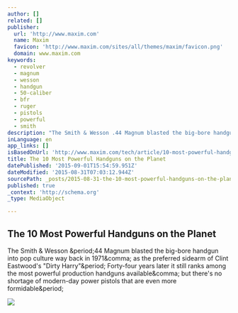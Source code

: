 ```yaml
---
author: []
related: []
publisher:
  url: 'http://www.maxim.com'
  name: Maxim
  favicon: 'http://www.maxim.com/sites/all/themes/maxim/favicon.png'
  domain: www.maxim.com
keywords:
  - revolver
  - magnum
  - wesson
  - handgun
  - 50-caliber
  - bfr
  - ruger
  - pistols
  - powerful
  - smith
description: "The Smith & Wesson .44 Magnum blasted the big-bore handgun into pop culture way back in 1971, as the preferred sidearm of Clint Eastwood's \"Dirty Harry\". Forty-four years later it still ranks among the most powerful production handguns available, but there's no shortage of modern-day power pistols that are even more formidable."
inLanguage: en
app_links: []
isBasedOnUrl: 'http://www.maxim.com/tech/article/10-most-powerful-handguns-planet'
title: The 10 Most Powerful Handguns on the Planet
datePublished: '2015-09-01T15:54:59.951Z'
dateModified: '2015-08-31T07:03:12.944Z'
sourcePath: _posts/2015-08-31-the-10-most-powerful-handguns-on-the-planet.md
published: true
_context: 'http://schema.org'
_type: MediaObject

---
```

<article style=""><h1>The 10 Most Powerful Handguns on the Planet</h1><p>The Smith &amp; Wesson &amp;period;44 Magnum blasted the big-bore handgun into pop culture way back in 1971&amp;comma; as the preferred sidearm of Clint Eastwood's "Dirty Harry"&amp;period; Forty-four years later it still ranks among the most powerful production handguns available&amp;comma; but there's no shortage of modern-day power pistols that are even more formidable&amp;period;</p><img src="http://www.maxim.com/sites/default/files/editor/2015/07/handguns_bfr45707r2_sl.jpg" /></article>